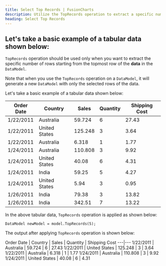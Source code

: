 ```yaml
---
title: Select Top Records | FusionCharts
description: Utilize the TopRecords operation to extract a specific number of rows from the top of the data in the DataModel. Read our comprehensive article for details.
heading: Select Top Records
---
```


## Let's take a basic example of a tabular data shown below:

`TopRecords` operation should be used only when you want to extract the specific number of rows starting from the topmost row of the **data** in the `DataModel`.

Note that when you use the `TopRecords` operation on a `DataModel`, it will generate a new `DataModel` with only the selected rows of the data.

Let's take a basic example of a tabular data shown below:

Order Date | Country | Sales | Quantity | Shipping Cost
---|---|---|---|--- 
1/22/2011 | Australia | 59.724 | 6 | 27.43
1/22/2011 | United States | 125.248 | 3 | 3.64 
1/22/2011 | Australia | 6.318 | 1 | 1.77
1/24/2011 | Australia | 110.808 | 3 | 9.92 
1/24/2011 | United States | 40.08 | 6 | 4.31 
1/24/2011 | India | 59.25 | 5 | 4.27 
1/24/2011 | United States | 5.94 | 3 | 0.95 
1/26/2011 | India | 79.38 | 3 | 13.82 
1/26/2011 | India | 342.51 | 7 | 13.22 

In the above tabular data, `TopRecords` operation is applied as shown below:

```  
DataModel newModel = model.TopRecords(5);
```

The output after applying `TopRecords` operation is shown below:

Order Date | Country | Sales | Quantity | Shipping Cost
---|---
1/22/2011 | Australia | 59.724 | 6 | 27.43
1/22/2011 | United States | 125.248 | 3 | 3.64 
1/22/2011 | Australia | 6.318 | 1 | 1.77
1/24/2011 | Australia | 110.808 | 3 | 9.92 
1/24/2011 | United States | 40.08 | 6 | 4.31
